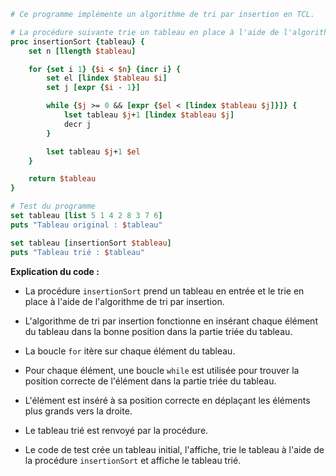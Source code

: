 ```tcl
# Ce programme implémente un algorithme de tri par insertion en TCL.

# La procédure suivante trie un tableau en place à l'aide de l'algorithme de tri par insertion.
proc insertionSort {tableau} {
    set n [llength $tableau]

    for {set i 1} {$i < $n} {incr i} {
        set el [lindex $tableau $i]
        set j [expr {$i - 1}]

        while {$j >= 0 && [expr {$el < [lindex $tableau $j]}]} {
            lset tableau $j+1 [lindex $tableau $j]
            decr j
        }

        lset tableau $j+1 $el
    }

    return $tableau
}

# Test du programme
set tableau [list 5 1 4 2 8 3 7 6]
puts "Tableau original : $tableau"

set tableau [insertionSort $tableau]
puts "Tableau trié : $tableau"
```

**Explication du code :**

* La procédure `insertionSort` prend un tableau en entrée et le trie en place à l'aide de l'algorithme de tri par insertion.

* L'algorithme de tri par insertion fonctionne en insérant chaque élément du tableau dans la bonne position dans la partie triée du tableau.

* La boucle `for` itère sur chaque élément du tableau.

* Pour chaque élément, une boucle `while` est utilisée pour trouver la position correcte de l'élément dans la partie triée du tableau.

* L'élément est inséré à sa position correcte en déplaçant les éléments plus grands vers la droite.

* Le tableau trié est renvoyé par la procédure.

* Le code de test crée un tableau initial, l'affiche, trie le tableau à l'aide de la procédure `insertionSort` et affiche le tableau trié.